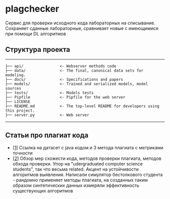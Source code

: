 # plagchecker

Сервис для проверки исходного кода лабораторных на списывание. Сохраняет сданные лабораторные, сравнивает новые с имеющимися при помощи DL алгоритмов


## Структура проекта

--------------
    ├── api/                <- Webserver methods code
    ├── data/               <- The final, canonical data sets for modeling.
    ├── docs/               <- Specifications and papers
    ├── models/             <- Trained and serialized models, model sources
    ├── tests/              <- Models tests
    ├── Pipfile             <- Pipfile for the web server
    ├── LICENSE
    ├── README.md           <- The top-level README for developers using this project.
    ├── server.py           <- Web server
--------------


## Статьи про плагиат кода

- [[1]](https://arxiv.org/pdf/1902.02407.pdf) Ссылка на датасет с java кодом и 3 метода плагиата с метриками точности
- [[2]](https://arxiv.org/pdf/2102.03997.pdf) Обзор мер схожести кода, методов проверки плагиата, методов обхода проверки. Упор на "udergraduated computer science students", так что весьма related. Акцент на устойчивости алгоритмов выявления. Написали симулятор бестолкового студента - рандомно применяет методы плагиата, на созданных таким образом синтетических данных измеряли эффективность существующих алгоритмов
